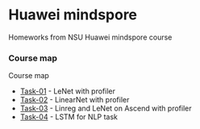 # Huawei mindspore
Homeworks from NSU Huawei mindspore сourse

### Course map

Course map
* [Task-01](Task-01) - LeNet with profiler
* [Task-02](Task-02) - LinearNet with profiler
* [Task-03](Task-03) - Linreg and LeNet on Ascend with profiler
* [Task-04](Task-04) - LSTM for NLP task
